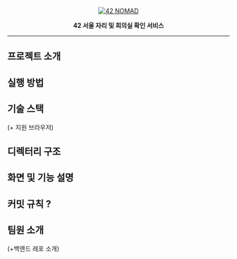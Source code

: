 <div align="center">
  
[![42 NOMAD](https://github.com/42nomad/frontend/assets/84768491/6349e10f-e2f1-434c-a97e-21c9627aa2a1)](https://42nomad.kr)

<b>42 서울 자리 및 회의실 확인 서비스</b>

---
</div>

## 프로젝트 소개

## 실행 방법

## 기술 스택
(+ 지원 브라우저)

## 디렉터리 구조 

## 화면 및 기능 설명

## 커밋 규칙 ?

## 팀원 소개
(+백엔드 레포 소개)
